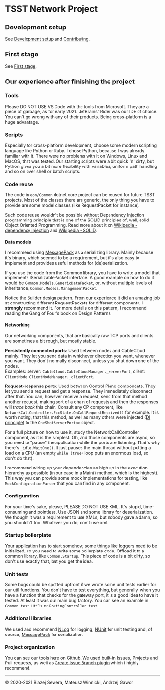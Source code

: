 # TSST Network Project

## Development setup
See [Development setup](docs/development_setup.md) and [Contributing](docs/contributing.md).

## First stage
See [First stage](docs/stages/1st.md).

## Our experience after finishing the project

### Tools
Please DO NOT USE VS Code with the tools from Microsoft. They are a piece of
garbage, as for early 2021. JetBrains' Rider was our IDE of choice. You can't
go wrong with any of their products. Being cross-platform is a huge advantage.

### Scripts
Especially for cross-platform development, choose some modern scripting
language like Python or Ruby. I chose Python, because I was already familiar
with it. There were no problems with it on Windows, Linux and MacOS, that was
tested. Our starting scripts were a bit quick 'n' dirty, but Python gives you
a bit more flexibility with variables, uniform path handling and so on over
shell or batch scripts.

### Code reuse
The code in `eon/Common` dotnet core project can be reused for future TSST
projects. Most of the classes there are generic, the only thing you have to
provide are some model classes (like RequestPacket for instance).

Such code reuse wouldn't be possible without Dependency Injection programming
principle that is one of the SOLID principles of, well, solid Object Oriented
Programming. Read more about it on [Wikipedia - dependency injection](https://en.wikipedia.org/wiki/Dependency_injection)
and [Wikipedia - SOLID](https://en.wikipedia.org/wiki/SOLID).

#### Data models
I recommend using [MessagePack](https://msgpack.org/) as a serializing library.
Mainly because it's binary, which seemed to be a requirement, but it's also
easy to implement and provides useful methods for (de)serialization.

If you use the code from the Common library, you have to write a model that
implements ISerializablePacket interface. A good example on how to do it would
be `Common.Models.GenericDataPacket`, or, without multiple levels of
inheritance, `Common.Models.ManagementPacket`.

Notice the Builder design pattern. From our experience it did an amazing job
at constructing different RequestPackets for different components. I
**strongly** recommend it. For more details on this pattern, I recommend
reading the Gang of Four's book on Design Patterns.

#### Networking
Our networking components, that are basically raw TCP ports and clients are
sometimes a bit rough, but mostly stable.

**Persistently connected ports**: Used between nodes and CableCloud mainly.
They let you send data in whichever direction you want, whenever you want.
They don't normally disconnect, unless you shut down one of the nodes.  
Examples: server: `CableCloud.CableCloudManager._serverPort`, client:
`ClientNode.ClientNodeManager._clientPort`.

**Request-response ports**: Used between Control Plane components. They let
you send a request and get a response. They immediately disconnect after that.
You can, however receive a request, send from that method another request,
making sort of a chain of requests and then the responses will *trace back*
this chain. Consult any CP component, like
`NetworkCallController.NccState.OnCallRequestReceived()` for example. It is
worth noting, that this method, as well as many others were injected ([DI
principle](https://en.wikipedia.org/wiki/Dependency_inversion_principle)) to
the `OneShotServerPort<>` object.

For a full picture on how to use it, study the NetworkCallController
component, as it is the simplest. Oh, and those components are async, so you
need to "pause" the application while the ports are listening. That's why
there's `_idle.WaitOne()`. It just pauses the main thread without putting a
load on a CPU (an empty `while (true)` loop puts an enormous load, so don't do
that).

I recommend wiring up your dependencies as high up in the execution hierarchy as
possible (in our case in a Main() method, which is the highest). This way you
can provide some mock implementations for testing, like
`MockConfigurationParser` that you can find in any component.

### Configuration
For your time's sake, please, PLEASE DO NOT USE XML. It's stupid,
time-consuming and pointless. Use JSON and some library for deserialization.
We thought it was a requirement to use XMLs, but nobody gave a damn, so you
shouldn't too. Whatever you do, don't use xml.

### Startup boilerplate
Your application has to start somehow, some things like loggers need to be
initialized, so you need to write some boilerplate code. Offload it to a
common library, like `Common.Startup`. This piece of code is a bit dirty,
so don't use exactly that, but you get the idea.

### Unit tests
Some bugs could be spotted upfront if we wrote some unit tests earlier for our
util functions. You don't have to test everything, but generally, when you
have a function that checks for the gateway port, it is a good idea to have it
tested. At least it was our main bug factory. You can see an example in
`Common.test.Utils` or `RoutingController.test`.

### Additional libraries
We used and recommend [NLog](https://nlog-project.org/) for logging,
[NUnit](https://nunit.org/) for unit testing and, of course,
[MessagePack](https://msgpack.org/) for serialization.

### Project organization
You can see our tools here on Github. We used built-in Issues, Projects and
Pull requests, as well as [Create Issue Branch plugin](https://github.com/marketplace/actions/create-issue-branch)
which I highly recommend.

------------------------------------------------------------
© 2020-2021 Blazej Sewera, Mateusz Winnicki, Andrzej Gawor

